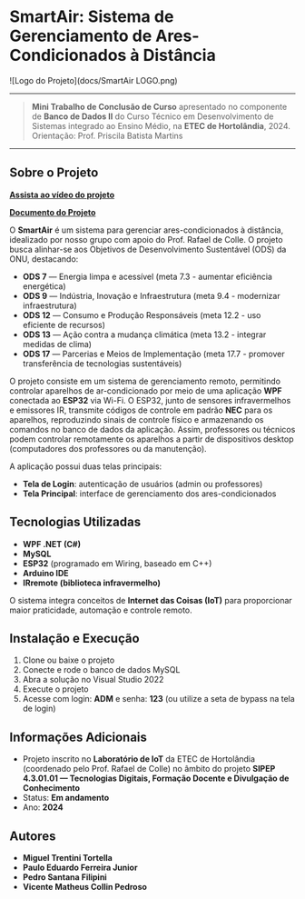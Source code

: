 # SmartAir: Sistema de Gerenciamento de Ares-Condicionados à Distância

![Logo do Projeto](docs/SmartAir LOGO.png)

---

> **Mini Trabalho de Conclusão de Curso** apresentado no componente de **Banco de Dados II** do Curso Técnico em Desenvolvimento de Sistemas integrado ao Ensino Médio, na **ETEC de Hortolândia**, 2024.  
> Orientação: Prof. Priscila Batista Martins  

---

## Sobre o Projeto

[**Assista ao vídeo do projeto**](insira-o-link-do-video-aqui)

[**Documento do Projeto**](docs/SmartAir.pdf)

O **SmartAir** é um sistema para gerenciar ares-condicionados à distância, idealizado por nosso grupo com apoio do Prof. Rafael de Colle. O projeto busca alinhar-se aos Objetivos de Desenvolvimento Sustentável (ODS) da ONU, destacando:

- **ODS 7** — Energia limpa e acessível (meta 7.3 - aumentar eficiência energética)  
- **ODS 9** — Indústria, Inovação e Infraestrutura (meta 9.4 - modernizar infraestrutura)  
- **ODS 12** — Consumo e Produção Responsáveis (meta 12.2 - uso eficiente de recursos)  
- **ODS 13** — Ação contra a mudança climática (meta 13.2 - integrar medidas de clima)  
- **ODS 17** — Parcerias e Meios de Implementação (meta 17.7 - promover transferência de tecnologias sustentáveis)

O projeto consiste em um sistema de gerenciamento remoto, permitindo controlar aparelhos de ar-condicionado por meio de uma aplicação **WPF** conectada ao **ESP32** via Wi-Fi. O ESP32, junto de sensores infravermelhos e emissores IR, transmite códigos de controle em padrão **NEC** para os aparelhos, reproduzindo sinais de controle físico e armazenando os comandos no banco de dados da aplicação. Assim, professores ou técnicos podem controlar remotamente os aparelhos a partir de dispositivos desktop (computadores dos professores ou da manutenção).

A aplicação possui duas telas principais:

- **Tela de Login**: autenticação de usuários (admin ou professores)  
- **Tela Principal**: interface de gerenciamento dos ares-condicionados

## Tecnologias Utilizadas

- **WPF .NET (C#)**  
- **MySQL**  
- **ESP32** (programado em Wiring, baseado em C++)  
- **Arduino IDE**  
- **IRremote (biblioteca infravermelho)**  

O sistema integra conceitos de **Internet das Coisas (IoT)** para proporcionar maior praticidade, automação e controle remoto.

## Instalação e Execução

1. Clone ou baixe o projeto  
2. Conecte e rode o banco de dados MySQL  
3. Abra a solução no Visual Studio 2022  
4. Execute o projeto  
5. Acesse com login: **ADM** e senha: **123** (ou utilize a seta de bypass na tela de login)

## Informações Adicionais

- Projeto inscrito no **Laboratório de IoT** da ETEC de Hortolândia (coordenado pelo Prof. Rafael de Colle) no âmbito do projeto **SIPEP 4.3.01.01 — Tecnologias Digitais, Formação Docente e Divulgação de Conhecimento**  
- Status: **Em andamento**  
- Ano: **2024**

## Autores

- **Miguel Trentini Tortella**  
- **Paulo Eduardo Ferreira Junior**  
- **Pedro Santana Filipini**  
- **Vicente Matheus Collin Pedroso**

